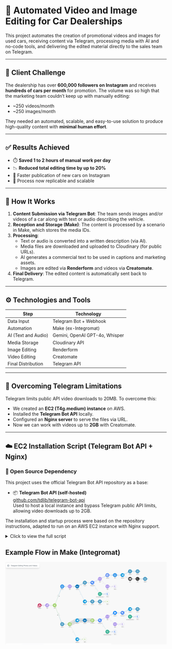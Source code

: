 # 🤖 Automated Video and Image Editing for Car Dealerships

This project automates the creation of promotional videos and images for used cars, receiving content via Telegram, processing media with AI and no-code tools, and delivering the edited material directly to the sales team on Telegram.

---

## 📌 Client Challenge

The dealership has over **600,000 followers on Instagram** and receives **hundreds of cars per month** for promotion. The volume was so high that the marketing team couldn’t keep up with manually editing:

- ~250 videos/month  
- ~250 images/month  

They needed an automated, scalable, and easy-to-use solution to produce high-quality content with **minimal human effort**.

---

## ✅ Results Achieved

- ⏱️ **Saved 1 to 2 hours of manual work per day**
- 📉 **Reduced total editing time by up to 20%**
- 🚀 Faster publication of new cars on Instagram
- 🔁 Process now replicable and scalable

---

## 🧠 How It Works

1. **Content Submission via Telegram Bot**: The team sends images and/or videos of a car along with text or audio describing the vehicle.
2. **Reception and Storage (Make)**: The content is processed by a scenario in Make, which stores the media IDs.
3. **Processing**:
   - Text or audio is converted into a written description (via AI).
   - Media files are downloaded and uploaded to Cloudinary (for public URLs).
   - AI generates a commercial text to be used in captions and marketing assets.
   - Images are edited via **Renderform** and videos via **Creatomate**.
4. **Final Delivery**: The edited content is automatically sent back to Telegram.

---

## ⚙️ Technologies and Tools

| Step                | Technology                  |
|---------------------|-----------------------------|
| Data Input          | Telegram Bot + Webhook      |
| Automation          | Make (ex-Integromat)        |
| AI (Text and Audio) | Gemini, OpenAI GPT-4o, Whisper |
| Media Storage       | Cloudinary API              |
| Image Editing       | Renderform                  |
| Video Editing       | Creatomate                  |
| Final Distribution  | Telegram API                |

---

## 🚨 Overcoming Telegram Limitations

Telegram limits public API video downloads to 20MB. To overcome this:

- We created an **EC2 (T4g.medium) instance** on AWS.
- Installed the **Telegram Bot API** locally.
- Configured an **Nginx server** to serve the files via URL.
- Now we can work with videos up to **2GB** with Creatomate.

---

## ☁️ EC2 Installation Script (Telegram Bot API + Nginx)

### 🧩 Open Source Dependency

This project uses the official Telegram Bot API repository as a base:

- 📦 **Telegram Bot API (self-hosted)**  
  [github.com/tdlib/telegram-bot-api](https://github.com/tdlib/telegram-bot-api)  
  Used to host a local instance and bypass Telegram public API limits, allowing video downloads up to 2GB.

The installation and startup process were based on the repository instructions, adapted to run on an AWS EC2 instance with Nginx support.

<details>
<summary>Click to view the full script</summary>

```bash
#!/bin/bash

# === CONFIGURABLE VARIABLES ===
USER="ubuntu" # <--- Change if needed
API_ID="YOUR_ID"
API_HASH="YOUR_HASH"
PORT_API=8081
PORT_NGINX=8082

# === Install dependencies ===
sudo apt update && sudo apt upgrade -y
sudo apt install -y nginx acl curl unzip wget build-essential git cmake inotify-tools \
  gperf zlib1g-dev libssl-dev

# === Create directory structure ===
sudo -u $USER mkdir -p /home/$USER/tdlib-data
sudo -u $USER mkdir -p /home/$USER/temp
cd /home/$USER

# === Clone and build telegram-bot-api ===
sudo -u $USER git clone --recursive https://github.com/tdlib/telegram-bot-api.git
cd /home/$USER/telegram-bot-api
sudo -u $USER mkdir build
cd build
sudo -u $USER cmake -DCMAKE_BUILD_TYPE=Release ..
sudo -u $USER cmake --build . --target install
sudo cp ./telegram-bot-api /usr/local/bin/

# === Create startup script ===
cat <<EOF | sudo tee /home/$USER/start-telegram-api.sh
#!/bin/bash
umask 0022
exec /usr/local/bin/telegram-bot-api \
  --api-id=$API_ID \
  --api-hash=$API_HASH \
  --local \
  --dir=/home/$USER/tdlib-data \
  --temp-dir=/home/$USER/temp \
  --http-port=$PORT_API
EOF

sudo chmod +x /home/$USER/start-telegram-api.sh
sudo chown $USER:$USER /home/$USER/start-telegram-api.sh

# === Fix directory permissions ===
sudo chown -R $USER:$USER /home/$USER

# === Create systemd service ===
cat <<EOF | sudo tee /etc/systemd/system/telegram-bot-api.service
[Unit]
Description=Telegram Bot API Server
After=network.target

[Service]
Type=simple
User=$USER
Group=www-data
WorkingDirectory=/home/$USER
ExecStart=/home/$USER/start-telegram-api.sh
Restart=on-failure
UMask=0022

[Install]
WantedBy=multi-user.target
EOF

sudo systemctl daemon-reload
sudo systemctl enable telegram-bot-api
sudo systemctl start telegram-bot-api

# === Apply ACLs ===
sudo setfacl -R -m u:www-data:rx /home/$USER/tdlib-data
sudo setfacl -R -d -m u:www-data:rx /home/$USER/tdlib-data

# === Create symbolic link ===
sudo ln -s "/home/$USER/tdlib-data/" /var/www/tgfiles

# === Create Nginx config ===
cat <<EOF | sudo tee /etc/nginx/sites-available/telegram-files
server {
    listen $PORT_NGINX;

    location /files/ {
        alias /var/www/tgfiles/;
        autoindex off;
        add_header Content-Disposition "attachment";
        access_log /var/log/nginx/telegram_files_access.log;
    }
}
EOF

sudo ln -s /etc/nginx/sites-available/telegram-files /etc/nginx/sites-enabled/
sudo nginx -t && sudo systemctl reload nginx

# === Adjust directory permissions ===
sudo chmod o+x /home /home/$USER /home/$USER/tdlib-data

# === Final Message ===
echo "✔️ Telegram Bot API started on port $PORT_API"
echo "✔️ Nginx serving files at: http://<IP>:${PORT_NGINX}/files/videos/file_X.MP4"
echo "⚠️ Remember to replace USER, API_ID, and API_HASH in the script"
```
</details>

## Example Flow in Make (Integromat)
![Big Picture 1](assets/Make_Big_Picture_2.png)
